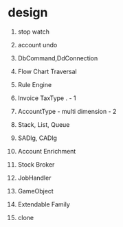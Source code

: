 # design

1. stop watch
2. account undo
3. DbCommand,DdConnection
4. Flow Chart Traversal
5. Rule Engine
6. Invoice TaxType .   - 1
7. AccountType - multi dimension - 2
8. Stack, List, Queue
9. SADlg, CADlg
10. Account Enrichment 
11. Stock Broker



12. JobHandler
13. GameObject 
14. Extendable Family
15. clone
